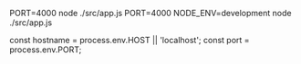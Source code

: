 PORT=4000 node ./src/app.js
PORT=4000 NODE_ENV=development node ./src/app.js

const hostname = process.env.HOST || 'localhost';
const port = process.env.PORT;
